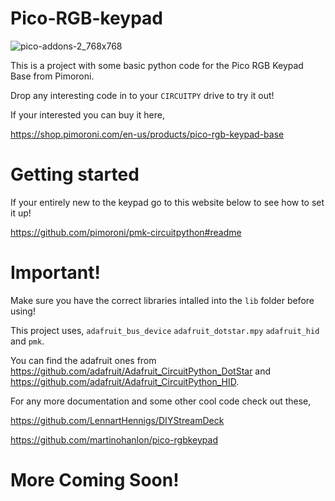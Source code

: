# Pico-RGB-keypad
![pico-addons-2_768x768](https://user-images.githubusercontent.com/130795558/234717882-0cef0608-8030-4dcd-8f8f-585d41e2b450.jpg)


This is a project with some basic python code for the Pico RGB Keypad Base from Pimoroni.

Drop any interesting code in to your `CIRCUITPY` drive to try it out!

If your interested you can buy it here,

https://shop.pimoroni.com/en-us/products/pico-rgb-keypad-base

# Getting started

If your entirely new to the keypad go to this website below to see how to set it up!

https://github.com/pimoroni/pmk-circuitpython#readme

# Important!
Make sure you have the correct libraries intalled into the `lib` folder before using!

This project uses, `adafruit_bus_device` `adafruit_dotstar.mpy` `adafruit_hid` and `pmk`.

You can find the adafruit ones from https://github.com/adafruit/Adafruit_CircuitPython_DotStar and https://github.com/adafruit/Adafruit_CircuitPython_HID.

For any more documentation and some other cool code check out these,

https://github.com/LennartHennigs/DIYStreamDeck

https://github.com/martinohanlon/pico-rgbkeypad

# More Coming Soon!
